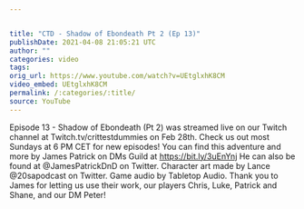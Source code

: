 ```yaml
---


title: "CTD - Shadow of Ebondeath Pt 2 (Ep 13)"
publishDate: 2021-04-08 21:05:21 UTC
author: ""
categories: video
tags: 
orig_url: https://www.youtube.com/watch?v=UEtglxhK8CM
video_embed: UEtglxhK8CM
permalink: /:categories/:title/
source: YouTube
---
```

Episode 13 - Shadow of Ebondeath (Pt 2) was streamed live on our Twitch channel at Twitch.tv/crittestdummies on Feb 28th. Check us out most Sundays at 6 PM CET for new episodes! You can find this adventure and more by James Patrick on DMs Guild at https://bit.ly/3uEnYnj He can also be found at @JamesPatrickDnD on Twitter. Character art made by Lance @20sapodcast on Twitter. Game audio by Tabletop Audio. Thank you to James for letting us use their work, our players Chris, Luke, Patrick and Shane, and our DM Peter!